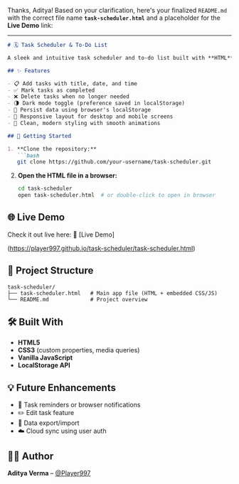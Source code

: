 Thanks, Aditya! Based on your clarification, here's your finalized `README.md` with the correct file name **`task-scheduler.html`** and a placeholder for the **Live Demo** link:

---

````markdown
# 🗓️ Task Scheduler & To-Do List

A sleek and intuitive task scheduler and to-do list built with **HTML**, **CSS**, and **JavaScript**. This minimal single-page app helps users plan and manage daily tasks effectively with a smooth user interface and optional dark mode.

## ✨ Features

- 📋 Add tasks with title, date, and time
- ✅ Mark tasks as completed
- ❌ Delete tasks when no longer needed
- 🌗 Dark mode toggle (preference saved in localStorage)
- 💾 Persist data using browser's localStorage
- 📱 Responsive layout for desktop and mobile screens
- 🎨 Clean, modern styling with smooth animations

## 🚀 Getting Started

1. **Clone the repository:**
   ```bash
   git clone https://github.com/your-username/task-scheduler.git
````

2. **Open the HTML file in a browser:**

   ```bash
   cd task-scheduler
   open task-scheduler.html  # or double-click to open in browser
   ```

## 🌐 Live Demo

Check it out live here:
🔗 [Live Demo]

(https://player997.github.io/task-scheduler/task-scheduler.html)

## 📁 Project Structure

```
task-scheduler/
├── task-scheduler.html   # Main app file (HTML + embedded CSS/JS)
└── README.md             # Project overview
```

## 🛠️ Built With

* **HTML5**
* **CSS3** (custom properties, media queries)
* **Vanilla JavaScript**
* **LocalStorage API**

## 💡 Future Enhancements

* 🔔 Task reminders or browser notifications
* ✏️ Edit task feature
* 🔄 Data export/import
* ☁️ Cloud sync using user auth

## 🧑‍💻 Author

**Aditya Verma** – [@Player997](https://github.com/yourgithubusername)


